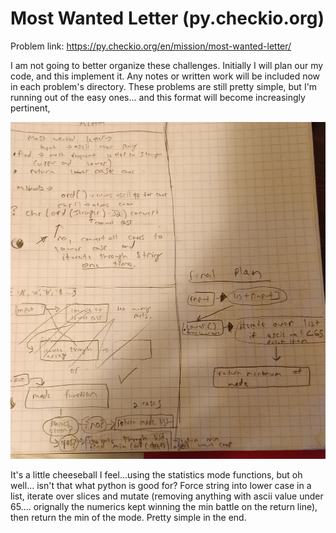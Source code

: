 # Most Wanted Letter (py.checkio.org)

Problem link: https://py.checkio.org/en/mission/most-wanted-letter/

I am not going to better organize these challenges. Initially I will plan our my code, and this implement it.
Any notes or written work will be included now in each problem's directory. These problems are still pretty simple,
but I'm running out of the easy ones... and this format will become increasingly pertinent,

![notes from working on problem](https://github.com/kbickham/Coding-Challenges-and-Tests/blob/master/Python/most%20wanted%20letter/IMG_20200203_174821__01.jpg)

It's a little cheeseball I feel...using the statistics mode functions, but oh well... isn't that what python is good for? 
Force string into lower case in a list, iterate over slices and mutate (removing anything with ascii value under 65.... orignally the numerics kept winning the min battle on the return line), then return the min of the mode. Pretty simple in the end.
